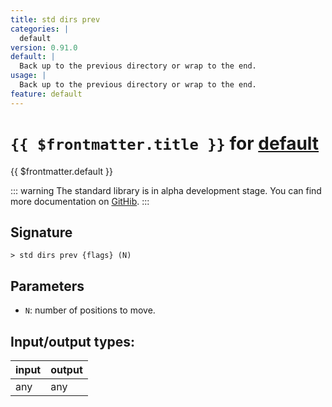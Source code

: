 ```yaml
---
title: std dirs prev
categories: |
  default
version: 0.91.0
default: |
  Back up to the previous directory or wrap to the end.
usage: |
  Back up to the previous directory or wrap to the end.
feature: default
---
```

<!-- This file is automatically generated. Please edit the command in https://github.com/nushell/nushell instead. -->

# `{{ $frontmatter.title }}` for [default](/commands/categories/default.md)

<div class='command-title'>{{ $frontmatter.default }}</div>


::: warning
The standard library is in alpha development stage. You can find more documentation on [GitHib](https://github.com/nushell/nushell/tree/main/crates/nu-std).
:::
## Signature

```> std dirs prev {flags} (N)```

## Parameters

 -  `N`: number of positions to move.


## Input/output types:

| input | output |
| ----- | ------ |
| any   | any    |
